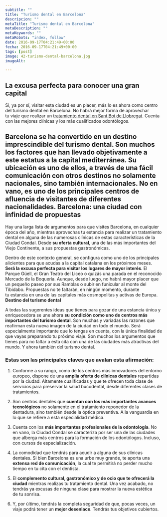 ```yaml
---
subtitle: ""
title: "Turismo dental en Barcelona"
descripcion: ""
metaTitle: "Turismo dental en Barcelona"
metaDescription: ""
metaKeywords: ""
metaRobots: "index, follow"
date: 2016-09-17T04:21:49+00:00
fecha: 2016-09-17T04:21:49+00:00
tags: [post]
image: 42-turismo-dental-barcelona.jpg
imageAlt: 

---
```



La excusa perfecta para conocer una gran capital
----


Si, ya por sí, visitar esta ciudad es un placer, más lo es ahora como centro del turismo dental en Barcelona. No habrá mejor forma de aprovechar tu viaje que realizar un [tratamiento dental en Sant Boi de Llobregat](http://centredentalbaste.com/). Cuenta con las mejores clínicas y los más cualificados odontólogos.

Barcelona se ha convertido en un destino imprescindible del turismo dental. Son muchos los factores que han llevado objetivamente a este estatus a la capital mediterránea. Su ubicación es uno de ellos, a través de una **fácil comunicación con otros destinos** no solamente nacionales, sino también internacionales. No en vano, es uno de los principales centros de afluencia de visitantes de diferentes nacionalidades.
**Barcelona: una ciudad con infinidad de propuestas**
-


Hay una larga lista de argumentos para que visites Barcelona, en cualquier época del año, mientras aprovechas tu estancia para realizar un tratamiento dental en alguna de las numerosas clínicas de estas características de la Ciudad Condal. Desde **su oferta cultural**, una de las más importantes del Viejo Continente, a sus propuestas gastronómicas.

Dentro de este contexto general, se configura como uno de los principales alicientes para que acudas a la capital catalana en los próximos meses. **Será la excusa perfecta para visitar los lugares de mayor interés**. El Parque Güell, el Gran Teatro del Liceo o quizás una parada en el reconocido Mercado de la Boquería. Aunque, desde luego, no habrá mayor placer que un pequeño paseo por sus Ramblas o subir en funicular al monte del Tibidabo. Propuestas no te faltarán, en ningún momento, durante tu estancia en una de las capitales más cosmopolitas y activas de Europa.
**Destino del turismo dental**


A todas las sugerentes ideas que tienes para gozar de una estancia única y enriquecedora se une ahora **su condición como uno de centros más importantes del turismo dental**. Son muchas y variadas las razones que reafirman esta nueva imagen de la ciudad en todo el mundo. Será especialmente importante que lo tengas en cuenta, con la única finalidad de que vayas preparando tu próximo viaje. Son muchos los argumentos que tienes para no faltar a esta cita con una de las ciudades más atractivas del mundo. Y ahora también del turismo dental.
### Estas son las principales claves que avalan esta afirmación:


1. Conforme a su rango, como de los centros más innovadores del entorno europeo, dispone de una **amplia oferta de clínicas dentales** repartidas por la ciudad. Altamente cualificadas y que te ofrecen toda clase de servicios para preservar la salud bucodental, desde diferentes clases de tratamientos.

2. Son centros dentales que **cuentan con los más importantes avances tecnológicos** no solamente en el tratamiento reponedor de la dentadura, sino también desde la óptica preventiva. A la vanguardia en lo que se refiere a esta especialidad médica.

3. Cuenta con los **más importantes profesionales de la odontología**. No en vano, la Ciudad Condal se caracteriza por ser una de las ciudades que alberga más centros para la formación de los odontólogos. Incluso, con cursos de especialización.

4. La comodidad que tendrás para acudir a alguna de sus clínicas dentales. Si bien Barcelona es una urbe muy grande, te aporta una **extensa red de comunicación**, la cual te permitirá no perder mucho tiempo en tu cita con el dentista.

5. El **complemento cultural, gastronómico y de ocio que te ofrecerá la ciudad** mientras realizas tu tratamiento dental. Una vez acabado, no tendrás ya excusas de ninguna clase para mostrar la nueva estética de tu sonrisa.

6. Y, por último, tendrás la completa seguridad de que, pocas veces, un viaje podrá tener un **mejor desenlace**. Tendrás tus objetivos cubiertos.

 
